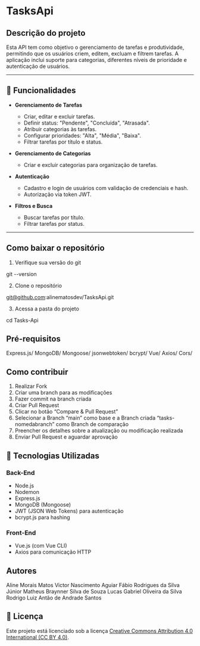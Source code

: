 # TasksApi

## Descrição do projeto

Esta API tem como objetivo o gerenciamento de tarefas e produtividade, permitindo que os usuários criem, editem, excluam e filtrem tarefas. A aplicação inclui suporte para categorias, diferentes níveis de prioridade e autenticação de usuários.

---

## 🔧 **Funcionalidades**

- **Gerenciamento de Tarefas**
  - Criar, editar e excluir tarefas.
  - Definir status: "Pendente", "Concluída", "Atrasada".
  - Atribuir categorias às tarefas.
  - Configurar prioridades: "Alta", "Média", "Baixa".
  - Filtrar tarefas por título e status.

- **Gerenciamento de Categorias**
  - Criar e excluir categorias para organização de tarefas.

- **Autenticação**
  - Cadastro e login de usuários com validação de credenciais e hash.
  - Autorização via token JWT.

- **Filtros e Busca**
  - Buscar tarefas por título.
  - Filtrar tarefas por status.

---

## Como baixar o repositório

1. Verifique sua versão do git
   
git --version

2. Clone o repositório 

git@github.com:alinematosdev/TasksApi.git

3. Acessa a pasta do projeto

cd Tasks-Api

## Pré-requisitos

Express.js/ 
MongoDB/ 
Mongoose/ 
jsonwebtoken/ 
bcrypt/ 
Vue/ 
Axios/ 
Cors/ 

## Como contribuir

1. Realizar Fork
2. Criar uma branch para as modificações
3. Fazer commit na branch criada
4. Criar Pull Request
5. Clicar no botão “Compare & Pull Request”
6. Selecionar a Branch “main” como base e a Branch criada “tasks-nomedabranch” como Branch de comparação
7. Preencher os detalhes sobre a atualização ou modificação realizada
8. Enviar Pull Request e aguardar aprovação


## 🚀 **Tecnologias Utilizadas**

### **Back-End**
- Node.js
- Nodemon
- Express.js
- MongoDB (Mongoose)
- JWT (JSON Web Tokens) para autenticação
- bcrypt.js para hashing

### **Front-End**
- Vue.js (com Vue CLI)
- Axios para comunicação HTTP

## Autores

Aline Morais Matos
Victor Nascimento Aguiar
Fábio Rodrigues da Silva Júnior
Matheus Braynner Silva de Souza
Lucas Gabriel Oliveira da Silva
Rodrigo Luiz Antão de Andrade Santos

## 📝 Licença

Este projeto está licenciado sob a licença [Creative Commons Attribution 4.0 International (CC BY 4.0)](https://creativecommons.org/licenses/by/4.0/).


